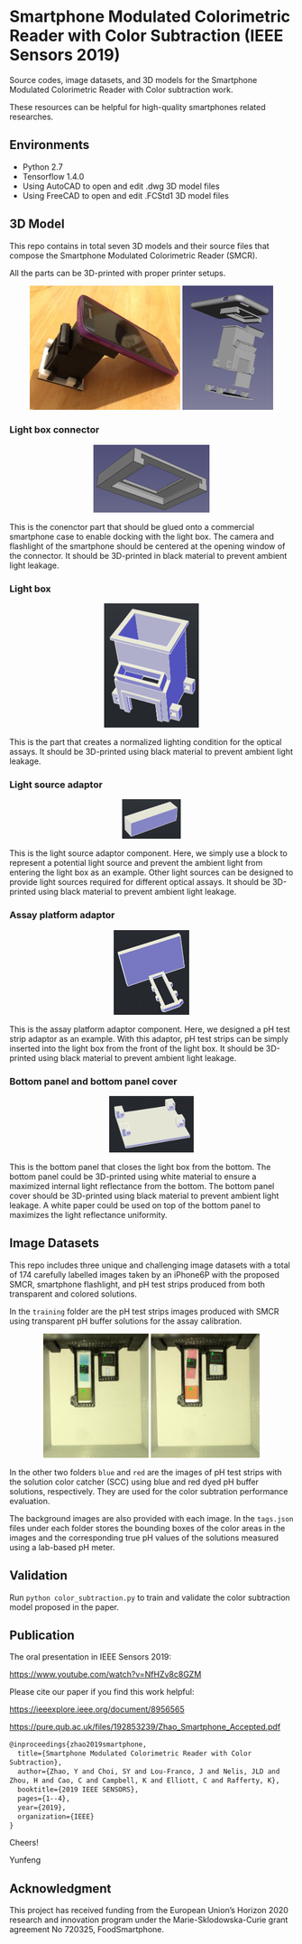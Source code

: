# Smartphone Modulated Colorimetric Reader with Color Subtraction (IEEE Sensors 2019)

Source codes, image datasets, and 3D models for the Smartphone Modulated Colorimetric Reader with Color subtraction work.

These resources can be helpful for high-quality smartphones related researches.


## Environments

* Python 2.7
* Tensorflow 1.4.0
* Using AutoCAD to open and edit .dwg 3D model files
* Using FreeCAD to open and edit .FCStd1 3D model files


## 3D Model

This repo contains in total seven 3D models and their source files that compose the Smartphone Modulated Colorimetric Reader (SMCR).

All the parts can be 3D-printed with proper printer setups.


<p align="center">
<img src="https://github.com/zyfccc/Smartphone-Modulated-Colorimetric-Reader-with-Color-Subtraction-IEEE-Sensors-2019/blob/master/resources/demo2.jpg" height="220">
<img src="https://github.com/zyfccc/Smartphone-Modulated-Colorimetric-Reader-with-Color-Subtraction-IEEE-Sensors-2019/blob/master/resources/demo.jpg" height="220">
</p>


### Light box connector

<p align="center">
<img src="https://github.com/zyfccc/Smartphone-Modulated-Colorimetric-Reader-with-Color-Subtraction-IEEE-Sensors-2019/blob/master/resources/smartphone_case_connector.jpg" height="120">
</p>

This is the conenctor part that should be glued onto a commercial smartphone case to enable docking with the light box. The camera and flashlight of the smartphone should be centered at the opening window of the connector. It should be 3D-printed in black material to prevent ambient light leakage.

### Light box

<p align="center">
<img src="https://github.com/zyfccc/Smartphone-Modulated-Colorimetric-Reader-with-Color-Subtraction-IEEE-Sensors-2019/blob/master/resources/light_box.jpg" height="220">
</p>

This is the part that creates a normalized lighting condition for the optical assays. It should be 3D-printed using black material to prevent ambient light leakage. 

### Light source adaptor

<p align="center">
<img src="https://github.com/zyfccc/Smartphone-Modulated-Colorimetric-Reader-with-Color-Subtraction-IEEE-Sensors-2019/blob/master/resources/light_source_adaptor.jpg" height="70">
</p>

This is the light source adaptor component. Here, we simply use a block to represent a potential light source and prevent the ambient light from entering the light box as an example. Other light sources can be designed to provide light sources required for different optical assays. It should be 3D-printed using black material to prevent ambient light leakage. 

### Assay platform adaptor

<p align="center">
<img src="https://github.com/zyfccc/Smartphone-Modulated-Colorimetric-Reader-with-Color-Subtraction-IEEE-Sensors-2019/blob/master/resources/ph_adaptor.jpg" height="150">
</p>

This is the assay platform adaptor component. Here, we designed a pH test strip adaptor as an example. With this adaptor, pH test strips can be simply inserted into the light box from the front of the light box. It should be 3D-printed using black material to prevent ambient light leakage.

### Bottom panel and bottom panel cover

<p align="center">
<img src="https://github.com/zyfccc/Smartphone-Modulated-Colorimetric-Reader-with-Color-Subtraction-IEEE-Sensors-2019/blob/master/resources/bottom_panel.jpg" height="100">
</p>

This is the bottom panel that closes the light box from the bottom. The bottom panel could be 3D-printed using white material to ensure a maximized internal light reflectance from the bottom. The bottom panel cover should be 3D-printed using black material to prevent ambient light leakage. A white paper could be used on top of the bottom panel to maximizes the light reflectance uniformity.


## Image Datasets

This repo includes three unique and challenging image datasets with a total of 174 carefully labelled images taken by an iPhone6P with the proposed SMCR, smartphone flashlight, and pH test strips produced from both transparent and colored solutions. 

In the `training` folder are the pH test strips images produced with SMCR using transparent pH buffer solutions for the assay calibration. 


<p align="center">
<img src="https://github.com/zyfccc/Smartphone-Modulated-Colorimetric-Reader-with-Color-Subtraction-IEEE-Sensors-2019/blob/master/resources/blue.jpg" height="220">
<img src="https://github.com/zyfccc/Smartphone-Modulated-Colorimetric-Reader-with-Color-Subtraction-IEEE-Sensors-2019/blob/master/resources/red.jpg" height="220">
</p>

In the other two folders `blue` and `red` are the images of pH test strips with the solution color catcher (SCC) using blue and red dyed pH buffer solutions, respectively. They are used for the color subtration performance evaluation. 

The background images are also provided with each image. In the `tags.json` files under each folder stores the bounding boxes of the color areas in the images and the corresponding true pH values of the solutions measured using a lab-based pH meter.


## Validation

Run `python color_subtraction.py` to train and validate the color subtraction model proposed in the paper.


## Publication

The oral presentation in IEEE Sensors 2019:

https://www.youtube.com/watch?v=NfHZv8c8GZM


Please cite our paper if you find this work helpful:

https://ieeexplore.ieee.org/document/8956565

https://pure.qub.ac.uk/files/192853239/Zhao_Smartphone_Accepted.pdf


```
@inproceedings{zhao2019smartphone,
  title={Smartphone Modulated Colorimetric Reader with Color Subtraction},
  author={Zhao, Y and Choi, SY and Lou-Franco, J and Nelis, JLD and Zhou, H and Cao, C and Campbell, K and Elliott, C and Rafferty, K},
  booktitle={2019 IEEE SENSORS},
  pages={1--4},
  year={2019},
  organization={IEEE}
}
```

Cheers!

Yunfeng


## Acknowledgment
This project has received funding from the European Union’s Horizon 2020 research and innovation program under the Marie-Sklodowska-Curie grant agreement No 720325, FoodSmartphone.
